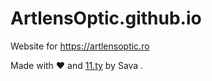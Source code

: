 # ArtlensOptic.github.io
Website for https://artlensoptic.ro

Made with &hearts; and [11.ty](https://www.11ty.dev/) by Sava
.
